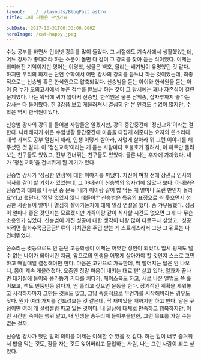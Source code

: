 ```yaml
---
layout: '../../layouts/BlogPost.astro'
title: 그대 기쁨은 무언가요

pubDate: 2017-10-31T00:33:00.000Z
heroImage: /cat-happy.jpeg
---
```


수능 공부를 하면서 인터넷 강의를 많이 들었다. 그 시절에도 기숙사에서 생활했었는데, 어느 강사가 좋다더라 하는 소문이 돌면 다 같이 그 강의를 찾아 듣는 식이었다. 이제는 희미해진 기억이지만 영어는 이명학, 생물은 백호, 물리는 배기범이 유명했던 것 같다. 하지만 우리의 화제는 단연 수학에서 어떤 강사의 강의를 듣느냐 하는 것이었는데, 최종적으로는 신승범 혹은 한석원으로 압축되었다. 신승범을 듣는 아이와 한석원을 듣는 아이 중 누가 모의고사에서 높은 점수를 받느냐 하는 것이 그 당시에는 꽤나 자존심이 걸린 문제였다. 나는 워낙에 귀가 얇아서 신승범, 한석원은 물론 남휘종, 삽자루까지 좋다는 강사는 다 들어봤다. 한 3강쯤 보고 게을러져서 열심히 안 본 인강도 수없이 많지만, 수학은 역시 한석원이었다.

신승범 강사의 강의를 들어본 사람들은 알겠지만, 강의 중간중간에 '정신교육'이라는 걸 한다. 나태해지기 쉬운 수험생활 중간중간에 마음을 다잡게 해준다는 요지의 쓴소리다. 대학 가서도 공부 열심히 해라, 인생 이렇게 살아라, 저렇게 살아라 뭐 그런 이야기를 해주셨던 것 같다. 이 '정신교육'이라는 게 듣는 사람마다 호불호가 갈려서, 이 파트만 돌려보는 친구들도 있었고, 전부 건너뛰는 친구들도 있었다. 물론 나는 후자에 가까웠다. 내가 '정신교육'을 건너뛰게 된 계기가 있다.

신승범 강사가 '성공한 인생'에 대한 이야기를 꺼냈다. 자신이 며칠 전에 장관급 인사와 식사를 같이 할 기회가 있었는데, 그 아내분이 신승범의 옆자리에 앉았나 보다. 아내분은 신승범과 대화를 나누던 중 문득 '내가 이이랑 같이 밥 먹는 게 얼마나 오랜 만인지 몰라요'라고 했단다. '정말 멋있지 않니 얘들아?' 신승범은 특유의 표정으로 씩 웃으면서 성공한 사람들이 얼마나 열심히 살아가는지에 대해 일장 연설을 했다. 좀 갸우뚱했다. 성공이 얼마나 좋은 것인지는 모르겠지만 가족이랑 같이 식사할 시간도 없으면 그게 다 무슨 소용인가 싶었다. 신승범이 가진 성공에 대한 생각이 나랑 많이 다르구나 싶었고, '성공하려면 월화수목금금금!' 류의 가치관을 주입 받는 게 스트레스라서 그냥 그 뒤로는 다 건너뛰었다.

쓴소리는 귓등으로도 안 듣던 고등학생이 이제는 어엿한 성인이 되었다. 입시 핑계도 댈 수 없는 나이가 되어버린 지금, 앞으로의 인생을 어떻게 살아가야 할 것인지 스스로 고민하고 매일매일 결정해야만 한다. 마음은 고민으로 가득한데, 딱 떨어지는 답은 안 나오니, 몸이 계속 게을러졌다. 요즘엔 정말 마음이 내키는 대로'만' 살고 있다. 일과가 끝나면 대기실에 들어와 뚱가뚱가 기타를 치다가, 페이스북도 하고, 새로 나온 앨범도 쓱 훑어보고, 책도 빈둥빈둥 읽다가, 땀 흘리고 싶으면 운동을 한다. 장기적인 계획을 세워놓고 시작하자마자 그만둔 것들도 많고, 그냥 즉흥적으로 무언가를 시작해버리는 경우도 잦다. 뭔가 여러 가지를 건드려보는 것 같은데, 딱 재미있을 때까지만 하고 만다. 얕은 구덩이만 여러 개 설렁설렁 파고 있는 것이다. 내 일상에 대체로 만족하고 행복하지만, 이런 시간만 죽이는 행위 말고, 내 인생을 송두리째 들이부을만한, 그런 목표를 가질 수는 없는 걸까. 

신승범 강사가 했던 말의 의미를 이제는 이해할 수 있을 것 같다. 하는 일이 너무 즐거워서 밥을 먹는 것도, 잠을 자는 것도 잊어버리고 몰입하는 사람, 나는 그런 사람이 되고 싶었다.
